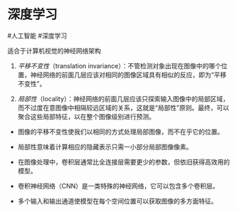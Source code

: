 # 深度学习

#人工智能 #深度学习



适合于计算机视觉的神经网络架构

1. _平移不变性_（translation invariance）：不管检测对象出现在图像中的哪个位置，神经网络的前面几层应该对相同的图像区域具有相似的反应，即为“平移不变性”。
    
2. _局部性_（locality）：神经网络的前面几层应该只探索输入图像中的局部区域，而不过度在意图像中相隔较远区域的关系，这就是“局部性”原则。最终，可以聚合这些局部特征，以在整个图像级别进行预测。


- 图像的平移不变性使我们以相同的方式处理局部图像，而不在乎它的位置。
    
- 局部性意味着计算相应的隐藏表示只需一小部分局部图像像素。
    
- 在图像处理中，卷积层通常比全连接层需要更少的参数，但依旧获得高效用的模型。
    
- 卷积神经网络（CNN）是一类特殊的神经网络，它可以包含多个卷积层。
    
- 多个输入和输出通道使模型在每个空间位置可以获取图像的多方面特征。

